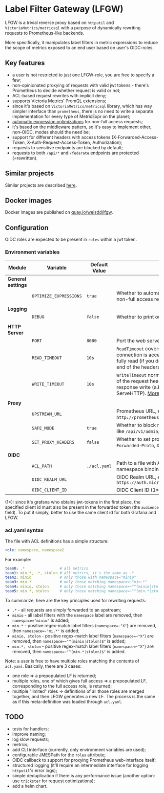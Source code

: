# Label Filter Gateway (LFGW)

LFGW is a trivial reverse proxy based on `httputil` and `VictoriaMetrics/metricsql` with a purpose of dynamically rewriting requests to Prometheus-like backends.

More specifically, it manipulates label filters in metric expressions to reduce the scope of metrics exposed to an end user based on user's OIDC-roles.

## Key features

* a user is not restricted to just one LFGW-role, you are free to specify a few;
* non-opinionated proxying of requests with valid jwt tokens - there's Prometheus to decide whether request is valid or not;
* ACL-based request rewrites with implicit deny;
* supports Victoria Metrics' PromQL extensions;
* since it's based on `VictoriaMetrics/metricsql` library, which has way simpler interface than `prometheus`, there is no need to write a separate implementation for every type of MetricExpr on the planet;
* [automatic expression optimizations](https://pkg.go.dev/github.com/VictoriaMetrics/metricsql#Optimize) for non-full access requests;
* it's based on the middleware pattern, so it's easy to implement other, non-OIDC, modes should the need be;
* support for different headers with access tokens (X-Forwarded-Access-Token, X-Auth-Request-Access-Token, Authorization);
* requests to sensitive endpoints are blocked by default;
* requests to both `/api/*` and `/federate` endpoints are protected (=rewritten).

## Similar projects

Similar projects are described [here](docs/similar-projects.md).

## Docker images

Docker images are published on [quay.io/weisdd/lfgw](https://quay.io/repository/weisdd/lfgw?tab=tags&tag=latest).

## Configuration

OIDC roles are expected to be present in `roles` within a jwt token.

### Environment variables

| Module               | Variable               | Default Value | Description                                                  |
| -------------------- | ---------------------- | ------------- | ------------------------------------------------------------ |
| **General settings** |                        |               |                                                              |
|                      | `OPTIMIZE_EXPRESSIONS` | `true`        | Whether to automatically optimize expressions for non-full access requests. [More details](https://pkg.go.dev/github.com/VictoriaMetrics/metricsql#Optimize) |
|                      |                        |               |                                                              |
| **Logging**          |                        |               |                                                              |
|                      | `DEBUG`                | `false`       | Whether to print out debug log messages.                     |
|                      |                        |               |                                                              |
| **HTTP Server**      |                        |               |                                                              |
|                      | `PORT`                 | `8080`        | Port the web server will listen on.                          |
|                      | `READ_TIMEOUT`         | `10s`         | `ReadTimeout` covers the time from when the connection is accepted to when the request body is fully read (if you do read the body, otherwise to the end of the headers). [More details](https://blog.cloudflare.com/the-complete-guide-to-golang-net-http-timeouts/) |
|                      | `WRITE_TIMEOUT`        | `10s`         | `WriteTimeout` normally covers the time from the end of the request header read to the end of the response write (a.k.a. the lifetime of the ServeHTTP). [More details](https://blog.cloudflare.com/the-complete-guide-to-golang-net-http-timeouts/) |
|                      |                        |               |                                                              |
| **Proxy**            |                        |               |                                                              |
|                      | `UPSTREAM_URL`         |               | Prometheus URL, e.g. `http://prometheus.microk8s.localhost`. |
|                      | `SAFE_MODE`            | `true`        | Whether to block requests to sensitive endpoints like `/api/v1/admin/tsdb`, `/api/v1/insert`. |
|                      | `SET_PROXY_HEADERS`    | `false`       | Whether to set proxy headers (`X-Forwarded-For`, `X-Forwarded-Proto`, `X-Forwarded-Host`). |
|                      |                        |               |                                                              |
| **OIDC**             |                        |               |                                                              |
|                      | `ACL_PATH`             | `./acl.yaml`  | Path to a file with ACL definitions (OIDC role to namespace bindings). |
|                      | `OIDC_REALM_URL`       |               | OIDC Realm URL, e.g. `https://auth.microk8s.localhost/auth/realms/cicd` |
|                      | `OIDC_CLIENT_ID`       |               | OIDC Client ID (1*)                                          |

(1*): since it's grafana who obtains jwt-tokens in the first place, the specified client id must also be present in the forwarded token (the `audience` field). To put it simply, better to use the same client id for both Grafana and LFGW.

### acl.yaml syntax

The file with ACL definitions has a simple structure:

```yaml
role: namespace, namespace2
```

For example:

```yaml
team0: .*                # all metrics
team1: min.*, .*, stolon # all metrics, it's the same as .*
team2: minio             # only those with namespace="minio"
team3: min.*             # only those matching namespace=~"min.*"
team4: minio, stolon     # only those matching namespace=~"^(minio|stolon)$"
team5: min.*, stolon     # only those matching namespace=~"^(min.*|stolon)$"
```

To summarize, here are the key principles used for rewriting requests:

* `.*` - all requests are simply forwarded to an upstream;
* `minio` - all label filters with the `namespace` label are removed, then `namespace="minio"` is added;
* `min.*` -  positive regex-match label filters (`namespace=~"X"`) are removed, then `namespace=~"mi.*"` is added;
* `minio, stolon` - positive regex-match label filters (`namespace=~"X"`) are removed, then `namespace=~"^(minio|stolon)$"` is added;
* `min.*, stolon` - positive regex-match label filters (`namespace=~"X"`) are removed, then `namespace=~"^(min.*|stolon)$"` is added.

Note: a user is free to have multiple roles matching the contents of `acl.yaml`. Basically, there are 3 cases:

* one role
  => a prepopulated LF is returned;
* multiple roles, one of which gives full access
  => a prepopulated LF, corresponding to the full access role, is returned;
* multiple "limited" roles
  => definitions of all those roles are merged together, and then LFGW generates a new LF. The process is the same as if this meta-definition was loaded through `acl.yaml`.

## TODO

* tests for handlers;
* improve naming;
* log slow requests;
* metrics;
* add CLI interface (currently, only environment variables are used);
* configurable JMESPath for the `roles` attribute;
* OIDC callback to support for proxying Prometheus web-interface itself;
* structured logging (it'll require an intermediate interface for logging `httputil`'s error logs);
* simple deduplication if there is any performance issue (another option: use `trickster` for request optimizations);
* add a helm chart.
